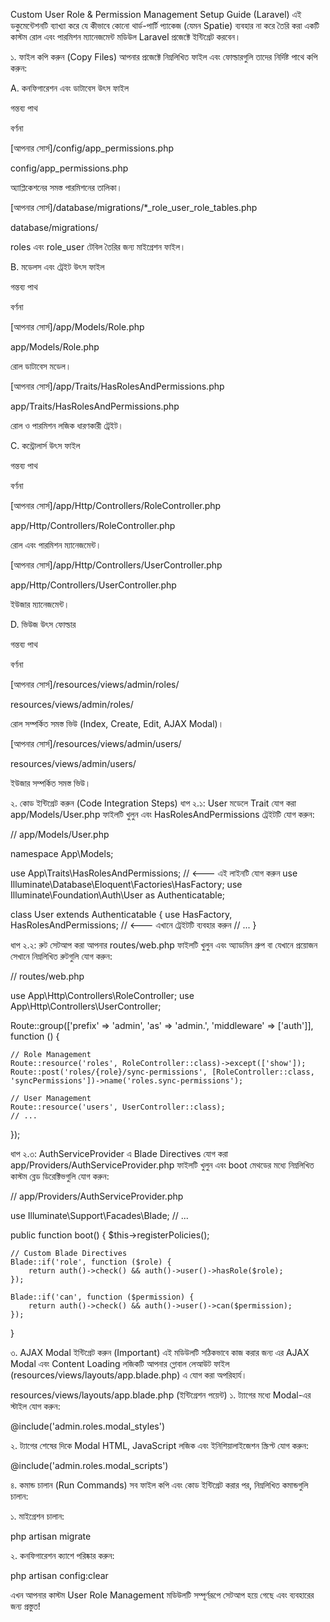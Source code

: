 Custom User Role & Permission Management Setup Guide (Laravel)
এই ডকুমেন্টেশনটি ব্যাখ্যা করে যে কীভাবে কোনো থার্ড-পার্টি প্যাকেজ (যেমন Spatie) ব্যবহার না করে তৈরি করা একটি কাস্টম রোল এবং পারমিশন ম্যানেজমেন্ট মডিউল Laravel প্রজেক্টে ইন্টিগ্রেট করবেন।

১. ফাইল কপি করুন (Copy Files)
আপনার প্রজেক্টে নিম্নলিখিত ফাইল এবং ফোল্ডারগুলি তাদের নির্দিষ্ট পাথে কপি করুন:

A. কনফিগারেশন এবং ডাটাবেস
উৎস ফাইল

গন্তব্য পাথ

বর্ণনা

[আপনার সোর্স]/config/app_permissions.php

config/app_permissions.php

অ্যাপ্লিকেশনের সমস্ত পারমিশনের তালিকা।

[আপনার সোর্স]/database/migrations/*_role_user_role_tables.php

database/migrations/

roles এবং role_user টেবিল তৈরির জন্য মাইগ্রেশন ফাইল।

B. মডেলস এবং ট্রেইট
উৎস ফাইল

গন্তব্য পাথ

বর্ণনা

[আপনার সোর্স]/app/Models/Role.php

app/Models/Role.php

রোল ডাটাবেস মডেল।

[আপনার সোর্স]/app/Traits/HasRolesAndPermissions.php

app/Traits/HasRolesAndPermissions.php

রোল ও পারমিশন লজিক ধারণকারী ট্রেইট।

C. কন্ট্রোলার্স
উৎস ফাইল

গন্তব্য পাথ

বর্ণনা

[আপনার সোর্স]/app/Http/Controllers/RoleController.php

app/Http/Controllers/RoleController.php

রোল এবং পারমিশন ম্যানেজমেন্ট।

[আপনার সোর্স]/app/Http/Controllers/UserController.php

app/Http/Controllers/UserController.php

ইউজার ম্যানেজমেন্ট।

D. ভিউজ
উৎস ফোল্ডার

গন্তব্য পাথ

বর্ণনা

[আপনার সোর্স]/resources/views/admin/roles/

resources/views/admin/roles/

রোল সম্পর্কিত সমস্ত ভিউ (Index, Create, Edit, AJAX Modal)।

[আপনার সোর্স]/resources/views/admin/users/

resources/views/admin/users/

ইউজার সম্পর্কিত সমস্ত ভিউ।

২. কোড ইন্টিগ্রেট করুন (Code Integration Steps)
ধাপ ২.১: User মডেলে Trait যোগ করা
app/Models/User.php ফাইলটি খুলুন এবং HasRolesAndPermissions ট্রেইটটি যোগ করুন:

// app/Models/User.php

namespace App\Models;

use App\Traits\HasRolesAndPermissions; // <--- এই লাইনটি যোগ করুন
use Illuminate\Database\Eloquent\Factories\HasFactory;
use Illuminate\Foundation\Auth\User as Authenticatable;

class User extends Authenticatable
{
    use HasFactory, HasRolesAndPermissions; // <--- এখানে ট্রেইটটি ব্যবহার করুন
    // ...
}

ধাপ ২.২: রুট সেটআপ করা
আপনার routes/web.php ফাইলটি খুলুন এবং অ্যাডমিন গ্রুপ বা যেখানে প্রয়োজন সেখানে নিম্নলিখিত রুটগুলি যোগ করুন:

// routes/web.php

use App\Http\Controllers\RoleController;
use App\Http\Controllers\UserController;

Route::group(['prefix' => 'admin', 'as' => 'admin.', 'middleware' => ['auth']], function () {
    
    // Role Management
    Route::resource('roles', RoleController::class)->except(['show']);
    Route::post('roles/{role}/sync-permissions', [RoleController::class, 'syncPermissions'])->name('roles.sync-permissions');

    // User Management
    Route::resource('users', UserController::class);
    // ...
});

ধাপ ২.৩: AuthServiceProvider এ Blade Directives যোগ করা
app/Providers/AuthServiceProvider.php ফাইলটি খুলুন এবং boot মেথডের মধ্যে নিম্নলিখিত কাস্টম ব্লেড ডিরেক্টিভগুলি যোগ করুন:

// app/Providers/AuthServiceProvider.php

use Illuminate\Support\Facades\Blade;
// ...

public function boot()
{
    $this->registerPolicies();

    // Custom Blade Directives
    Blade::if('role', function ($role) {
        return auth()->check() && auth()->user()->hasRole($role);
    });

    Blade::if('can', function ($permission) {
        return auth()->check() && auth()->user()->can($permission);
    });
}

৩. AJAX Modal ইন্টিগ্রেট করুন (Important)
এই মডিউলটি সঠিকভাবে কাজ করার জন্য এর AJAX Modal এবং Content Loading লজিকটি আপনার গ্লোবাল লেআউট ফাইল (resources/views/layouts/app.blade.php) এ যোগ করা অপরিহার্য।

resources/views/layouts/app.blade.php (ইন্টিগ্রেশন পয়েন্ট)
১. <head> ট্যাগের মধ্যে Modal-এর স্টাইল যোগ করুন:

<!-- HEAD ট্যাগের মধ্যে -->
<head>
    <!-- ... অন্যান্য CSS/স্ক্রিপ্টস ... -->
    @include('admin.roles.modal_styles')
    <!-- ... -->
</head>

২. <body> ট্যাগের শেষের দিকে Modal HTML, JavaScript লজিক এবং ইনিশিয়ালাইজেশন স্ক্রিপ্ট যোগ করুন:

<!-- BODY ট্যাগের শেষে, </body> এর ঠিক আগে -->
@include('admin.roles.modal_scripts')

<script>
    // AJAX Content Area কে টার্গেট করা
    const mainContentArea = document.querySelector('main > div > div'); // আপনার কন্টেন্ট কন্টেইনারের সঠিক সিলেক্টর ব্যবহার করুন
    
    // নেভিগেশন লিঙ্কগুলিতে AJAX ক্লাস যোগ করা
    document.querySelectorAll('nav a').forEach(link => {
        if (link.href.includes('/admin/')) { // অ্যাডমিন রুটগুলি চেক করুন
            link.classList.add('content-load-link');
        }
    });
    
    // AJAX লিসেনার ইনিশিয়ালাইজ করা
    if (typeof attachAllListeners === 'function') {
        attachAllListeners(mainContentArea);
    }
</script>
</body>

৪. কমান্ড চালান (Run Commands)
সব ফাইল কপি এবং কোড ইন্টিগ্রেট করার পর, নিম্নলিখিত কমান্ডগুলি চালান:

১. মাইগ্রেশন চালান:

php artisan migrate

২. কনফিগারেশন ক্যাশে পরিষ্কার করুন:

php artisan config:clear

এখন আপনার কাস্টম User Role Management মডিউলটি সম্পূর্ণরূপে সেটআপ হয়ে গেছে এবং ব্যবহারের জন্য প্রস্তুত!